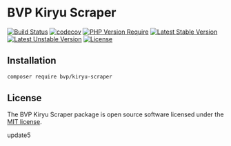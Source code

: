 # BVP Kiryu Scraper

[![Build Status](https://github.com/shimomo/bvp-kiryu-scraper/workflows/Tests/badge.svg)](https://github.com/shimomo/bvp-kiryu-scraper/actions?query=workflow%3Atests)
[![codecov](https://codecov.io/gh/shimomo/bvp-kiryu-scraper/graph/badge.svg?token=e9J3e7EDO4)](https://codecov.io/gh/shimomo/bvp-kiryu-scraper)
[![PHP Version Require](http://poser.pugx.org/bvp/kiryu-scraper/require/php)](https://packagist.org/packages/bvp/kiryu-scraper)
[![Latest Stable Version](https://poser.pugx.org/bvp/kiryu-scraper/v/stable)](https://packagist.org/packages/bvp/kiryu-scraper)
[![Latest Unstable Version](https://poser.pugx.org/bvp/kiryu-scraper/v/unstable)](https://packagist.org/packages/bvp/kiryu-scraper)
[![License](https://poser.pugx.org/bvp/kiryu-scraper/license)](https://packagist.org/packages/bvp/kiryu-scraper)

## Installation
```bash
composer require bvp/kiryu-scraper
```

## License
The BVP Kiryu Scraper package is open source software licensed under the [MIT license](LICENSE).

update5
